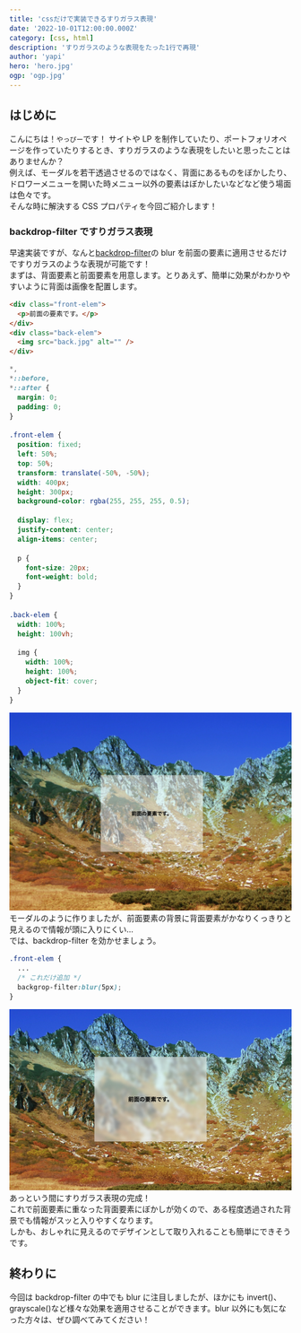 ```yaml
---
title: 'cssだけで実装できるすりガラス表現'
date: '2022-10-01T12:00:00.000Z'
category: [css, html]
description: 'すりガラスのような表現をたった1行で再現'
author: 'yapi'
hero: 'hero.jpg'
ogp: 'ogp.jpg'
---
```


## はじめに

こんにちは！`やっぴー`です！
サイトや LP を制作していたり、ポートフォリオページを作っていたりするとき、すりガラスのような表現をしたいと思ったことはありませんか？  
例えば、モーダルを若干透過させるのではなく、背面にあるものをぼかしたり、ドロワーメニューを開いた時メニュー以外の要素はぼかしたいなどなど使う場面は色々です。  
そんな時に解決する CSS プロパティを今回ご紹介します！

### backdrop-filter ですりガラス表現

早速実装ですが、なんと[backdrop-filter](https://developer.mozilla.org/ja/docs/Web/CSS/backdrop-filter)の blur を前面の要素に適用させるだけですりガラスのような表現が可能です！  
まずは、背面要素と前面要素を用意します。とりあえず、簡単に効果がわかりやすいように背面は画像を配置します。

```html
<div class="front-elem">
  <p>前面の要素です。</p>
</div>
<div class="back-elem">
  <img src="back.jpg" alt="" />
</div>
```

```scss
*,
*::before,
*::after {
  margin: 0;
  padding: 0;
}

.front-elem {
  position: fixed;
  left: 50%;
  top: 50%;
  transform: translate(-50%, -50%);
  width: 400px;
  height: 300px;
  background-color: rgba(255, 255, 255, 0.5);

  display: flex;
  justify-content: center;
  align-items: center;

  p {
    font-size: 20px;
    font-weight: bold;
  }
}

.back-elem {
  width: 100%;
  height: 100vh;

  img {
    width: 100%;
    height: 100%;
    object-fit: cover;
  }
}
```

![image](img_1.png)
モーダルのように作りましたが、前面要素の背景に背面要素がかなりくっきりと見えるので情報が頭に入りにくい...  
では、backdrop-filter を効かせましょう。

```scss
.front-elem {
  ...
  /* これだけ追加 */
  backgrop-filter:blur(5px);
}
```

![image](img_2.png)
あっという間にすりガラス表現の完成！  
これで前面要素に重なった背面要素にぼかしが効くので、ある程度透過された背景でも情報がスッと入りやすくなります。  
しかも、おしゃれに見えるのでデザインとして取り入れることも簡単にできそうです。

## 終わりに

今回は backdrop-filter の中でも blur に注目しましたが、ほかにも invert()、grayscale()など様々な効果を適用させることができます。blur 以外にも気になった方々は、ぜひ調べてみてください！
